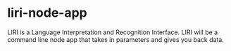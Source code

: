 # liri-node-app

LIRI is a Language Interpretation and Recognition Interface. LIRI will be a command line node app that takes in parameters and gives you back data.


